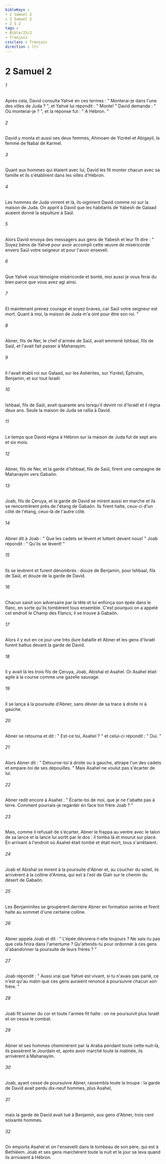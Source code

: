 ```yaml
---
bibleKeys : 
- 2 Samuel 2
- 2 Samuel 2
- 2 S 2
tags : 
- Bible/2S/2
- français
cssclass : français
direction : ltr
---
```


# 2 Samuel 2

###### 1
Après cela, David consulta Yahvé en ces termes : " Monterai-je dans l'une des villes de Juda ? ", et Yahvé lui répondit : " Monte! " David demanda : " Où monterai-je ? ", et la réponse fut : " A Hébron. " 
###### 2
David y monta et aussi ses deux femmes, Ahinoam de Yizréel et Abigayil, la femme de Nabal de Karmel. 
###### 3
Quant aux hommes qui étaient avec lui, David les fit monter chacun avec sa famille et ils s'établirent dans les villes d'Hébron. 
###### 4
Les hommes de Juda vinrent et là, ils oignirent David comme roi sur la maison de Juda. On apprit à David que les habitants de Yabesh de Galaad avaient donné la sépulture à Saül. 
###### 5
Alors David envoya des messagers aux gens de Yabesh et leur fit dire : " Soyez bénis de Yahvé pour avoir accompli cette œuvre de miséricorde envers Saül votre seigneur et pour l'avoir enseveli. 
###### 6
Que Yahvé vous témoigne miséricorde et bonté, moi aussi je vous ferai du bien parce que vous avez agi ainsi. 
###### 7
Et maintenant prenez courage et soyez braves, car Saül votre seigneur est mort. Quant à moi, la maison de Juda m'a oint pour être son roi. " 
###### 8
Abner, fils de Ner, le chef d'armée de Saül, avait emmené Ishbaal, fils de Saül, et l'avait fait passer à Mahanayim. 
###### 9
Il l'avait établi roi sur Galaad, sur les Ashérites, sur Yizréel, Éphraïm, Benjamin, et sur tout Israël. 
###### 10
Ishbaal, fils de Saül, avait quarante ans lorsqu'il devint roi d'Israël et il régna deux ans. Seule la maison de Juda se rallia à David. 
###### 11
Le temps que David régna à Hébron sur la maison de Juda fut de sept ans et six mois. 
###### 12
Abner, fils de Ner, et la garde d'Ishbaal, fils de Saül, firent une campagne de Mahanayim vers Gabaôn. 
###### 13
Joab, fils de Çeruya, et la garde de David se mirent aussi en marche et ils se rencontrèrent près de l'étang de Gabaôn. Ils firent halte, ceux-ci d'un côté de l'étang, ceux-là de l'autre côté. 
###### 14
Abner dit à Joab : " Que les cadets se lèvent et luttent devant nous! " Joab répondit : " Qu'ils se lèvent! " 
###### 15
Ils se levèrent et furent dénombrés : douze de Benjamin, pour Ishbaal, fils de Saül, et douze de la garde de David. 
###### 16
Chacun saisit son adversaire par la tête et lui enfonça son épée dans le flanc, en sorte qu'ils tombèrent tous ensemble. C'est pourquoi on a appelé cet endroit le Champ des Flancs; il se trouve à Gabaôn. 
###### 17
Alors il y eut en ce jour une très dure bataille et Abner et les gens d'Israël furent battus devant la garde de David. 
###### 18
Il y avait là les trois fils de Çeruya, Joab, Abishaï et Asahel. Or Asahel était agile à la course comme une gazelle sauvage. 
###### 19
Il se lança à la poursuite d'Abner, sans dévier de sa trace à droite ni à gauche. 
###### 20
Abner se retourna et dit : " Est-ce toi, Asahel ? " et celui-ci répondit : " Oui. " 
###### 21
Alors Abner dit : " Détourne-toi à droite ou à gauche, attrape l'un des cadets et empare-toi de ses dépouilles. " Mais Asahel ne voulut pas s'écarter de lui. 
###### 22
Abner redit encore à Asahel : " Écarte-toi de moi, que je ne t'abatte pas à terre. Comment pourrais-je regarder en face ton frère Joab ? " 
###### 23
Mais, comme il refusait de s'écarter, Abner le frappa au ventre avec le talon de sa lance et la lance lui sortit par le dos : il tomba là et mourut sur place. En arrivant à l'endroit où Asahel était tombé et était mort, tous s'arrêtaient. 
###### 24
Joab et Abishaï se mirent à la poursuite d'Abner et, au coucher du soleil, ils arrivèrent à la colline d'Amma, qui est à l'est de Giah sur le chemin du désert de Gabaôn. 
###### 25
Les Benjaminites se groupèrent derrière Abner en formation serrée et firent halte au sommet d'une certaine colline. 
###### 26
Abner appela Joab et dit : " L'épée dévorera-t-elle toujours ? Ne sais-tu pas que cela finira dans l'amertume ? Qu'attends-tu pour ordonner à ces gens d'abandonner la poursuite de leurs frères ? " 
###### 27
Joab répondit : " Aussi vrai que Yahvé est vivant, si tu n'avais pas parlé, ce n'est qu'au matin que ces gens auraient renoncé à poursuivre chacun son frère. " 
###### 28
Joab fit sonner du cor et toute l'armée fit halte : on ne poursuivit plus Israël et on cessa le combat. 
###### 29
Abner et ses hommes cheminèrent par la Araba pendant toute cette nuit-là, ils passèrent le Jourdain et, après avoir marché toute la matinée, ils arrivèrent à Mahanayim. 
###### 30
Joab, ayant cessé de poursuivre Abner, rassembla toute la troupe : la garde de David avait perdu dix-neuf hommes, plus Asahel, 
###### 31
mais la garde de David avait tué à Benjamin, aux gens d'Abner, trois cent soixante hommes. 
###### 32
On emporta Asahel et on l'ensevelit dans le tombeau de son père, qui est à Bethléem. Joab et ses gens marchèrent toute la nuit et le jour se leva quand ils arrivaient à Hébron. 
